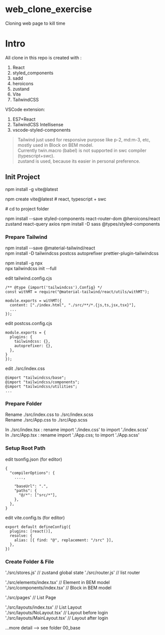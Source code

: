 # web_clone_exercise
Cloning web page to kill time  
  
# Intro
All clone in this repo is created with :
1. React
2. styled_components
3. sadd
4. heroicons
5. zustand
6. Vite
7. TailwindCSS

VSCode extension:
1. ES7+React
2. TailwindCSS Intellisense
3. vscode-styled-components 

> Tailwind just used for responsive purpose like p-2, md:m-3, etc, mostly used in Block on BEM model.  
> Currently twin.macro (babel) is not supported in swc compiler (typescript+swc).  
> zustand is used, because its easier in personal preference.  
  
## Init Project  
npm install -g vite@latest  
  
npm create vite@latest  # react, typescript + swc  
  
\# cd to project folder
  
npm install --save styled-components react-router-dom @heroicons/react zustand react-query axios
npm install -D sass @types/styled-components 
  

### Prepare Tailwind  
npm install --save @material-tailwind/react  
npm install -D tailwindcss postcss autoprefixer prettier-plugin-tailwindcss  
  
npm install -g npx  
npx tailwindcss init --full  
  
edit  tailwind.config.cjs  
```
/** @type {import('tailwindcss').Config} */
const withMT = require("@material-tailwind/react/utils/withMT");

module.exports = withMT({
  content: ["./index.html", "./src/**/*.{js,ts,jsx,tsx}"],
  ...
});
```
  
edit  postcss.config.cjs  
```
module.exports = {
  plugins: {
    tailwindcss: {},
    autoprefixer: {},
  },
}
});
```

edit ./src/index.css  
```  
@import "tailwindcss/base";
@import "tailwindcss/components";
@import "tailwindcss/utilities";
...
```  
  
### Prepare Folder 
Rename ./src/index.css to ./src/index.scss  
Rename ./src/App.css to ./src/App.scss  
  
In ./src/index.tsx : rename import './index.css' to import './index.scss'  
In ./src/App.tsx : rename import './App.css; to import './App.scss'  

### Setup Root Path  
edit tsonfig.json (for editor)  
```  
{
  "compilerOptions": {
    ....,

    "baseUrl": ".",
    "paths": {
      "@/*": ["src/*"],
    },
  },
}
```  

edit vite.config.ts  (for editor)
```  
export default defineConfig({
  plugins: [react()],
  resolve: {
    alias: [{ find: "@", replacement: "/src" }],
  },
})
```  

### Create Folder & File
'./src/stores.js' // zustand global state
'./src/router.js' // list router  
  
'./src/elements/index.tsx'   // Element in BEM model    
'./src/components/index.tsx'   // Block in BEM model    
  
'./src/pages'   // List Page   
  
'./src/layouts/index.tsx'        // List Layout   
'./src/layouts/NoLayout.tsx'     // Layout before login  
'./src/layouts/MainLayout.tsx'   // Layout after login  
  
...more detail --> see folder 00_base  


